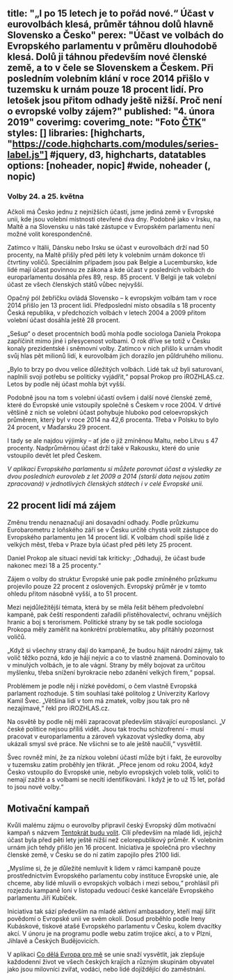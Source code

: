 title: "„I po 15 letech je to pořád nové.“ Účast v eurovolbách klesá, průměr táhnou dolů hlavně Slovensko a Česko"
perex: "Účast ve volbách do Evropského parlamentu v průměru dlouhodobě klesá. Dolů ji táhnou především nové členské země, a to v čele se Slovenskem a Českem. Při posledním volebním klání v roce 2014 přišlo v tuzemsku k urnám pouze 18 procent lidí. Pro letošek jsou přitom odhady ještě nižší. Proč není o evropské volby zájem?"
published: "4. února 2019"
coverimg: 
coverimg_note: "Foto <a href='#'>ČTK</a>"
styles: []
libraries: [highcharts, "https://code.highcharts.com/modules/series-label.js"] #jquery, d3, highcharts, datatables
options: [noheader, nopic] #wide, noheader (, nopic)
---

<right>
<h3>Volby 24. a 25. května</h3>
Ačkoli má Česko jednu z nejnižších účastí, jsme jediná země v Evropské unii, kde jsou volební místnosti otevřené dva dny. Podobně jako v Irsku, na Maltě a na Slovensku u nás také zástupce v Evropském parlamentu není možné volit korespondenčně. 
</right>

Zatímco v Itálii, Dánsku nebo Irsku se účast v eurovolbách drží nad 50 procenty, na Maltě přišly před pěti lety k volebním urnám dokonce tři čtvrtiny voličů. Speciálním případem jsou pak Belgie a Lucembursko, kde lidé mají účast povinnou ze zákona a kde účast v posledních volbách do europarlamentu dosáhla přes 89, resp. 85 procent. V Belgii je tak volební účast ze všech členských států vůbec nejvyšší.

Opačný pól žebříčku ovládá Slovensko – k evropským volbám tam v roce 2014 přišlo jen 13 procent lidí. Předposlední místo obsadila s 18 procenty Česká republika, v předchozích volbách v letech 2004 a 2009 přitom volební účast dosáhla ještě 28 procent.

<wide><div id="graf2"></div></wide>

„Sešup“ o deset procentních bodů mohla podle sociologa Daniela Prokopa zapříčinit mimo jiné i přesycenost volbami. O rok dříve se totiž v Česku konaly prezidentské i sněmovní volby. Zatímco v nich přišlo k urnám vhodit svůj hlas pět milionů lidí, k eurovolbám jich dorazilo jen půldruhého milionu.

„Bylo to brzy po dvou velice důležitých volbách. Lidé tak už byli saturovaní, naplnili svoji potřebu se politicky vyjádřit,“ popsal Prokop pro iROZHLAS.cz. Letos by podle něj účast mohla být vyšší.

Podobně jsou na tom s volební účastí ovšem i další nové členské země, které do Evropské unie vstoupily společně s Českem v roce 2004. V drtivé většině z nich se volební účast pohybuje hluboko pod celoevropských průměrem, který byl v roce 2014 na 42,6 procenta. Třeba v Polsku to bylo 24 procent, v Maďarsku 29 procent.

I tady se ale najdou výjimky – ať jde o již zmíněnou Maltu, nebo Litvu s 47 procenty. Nadprůměrnou účast drží také v Rakousku, které do unie vstoupilo devět let před Českem.

*V aplikaci Evropského parlamentu si můžete porovnat účast a výsledky ze dvou posledních eurovoleb z let 2009 a 2014 (starší data nejsou zatím zpracovaná) v jednotlivých členských státech i v celé Evropské unii.* 

<wide><section class="ep_election_results_app" data-config='{"state":{"name":"turnout","params":[{"year":2014},{"division":"CZ"},{"view":"map"}]}}'></section><script defer src="https://www.europarl.europa.eu/website/election-results/js/ep_electionresults_app.js"></script></wide>

## 22 procent lidí má zájem
Změnu trendu nenaznačují ani dosavadní odhady. Podle průzkumu Eurobarometru z loňského září se v Česku určitě chystá volit zástupce do Evropského parlamentu jen 14 procent lidí. K volbám chodí spíše lidé z velkých měst, třeba v Praze byla účast před pěti lety 25 procent.

Daniel Prokop ale situaci nevidí tak kriticky: „Odhaduji, že účast bude nakonec mezi 18 a 25 procenty.“

Zájem o volby do struktur Evropské unie pak podle zmíněného průzkumu projevilo pouze 22 procent z oslovených. Evropský průměr je v tomto ohledu přitom násobně vyšší, a to 51 procent.

Mezi nejdůležitější témata, která by se měla řešit během předvolební kampaně, pak čeští respondenti zařadili přistěhovalectví, ochranu vnějších hranic a boj s terorismem. Politické strany by se tak podle sociologa Prokopa měly zaměřit na konkrétní problematiku, aby přitáhly pozornost voličů.

„Když si všechny strany dají do kampaně, že budou hájit národní zájmy, tak volič těžko pozná, kdo je hájí nejvíc a co to vlastně znamená. Dominovalo to v minulých volbách, je to ale vágní. Strany by měly bojovat za určitou myšlenku, třeba snížení byrokracie nebo zdanění velkých firem,“ popsal.

Problémem je podle něj i nízké povědomí, o čem vlastně Evropská parlament rozhoduje. S tím souhlasí také politolog z Univerzity Karlovy Kamil Švec. „Většina lidí v tom má zmatek, volby jsou tak pro ně nezajímavé,“ řekl pro iROZHLAS.cz.

Na osvětě by podle něj měli zapracovat především stávající europoslanci. „V české politice nejsou příliš vidět. Jsou tak trochu schizofrenní - musí pracovat v europarlamentu a zároveň vykazovat výsledky doma, aby ukázali smysl své práce. Ne všichni se to ale ještě naučili,“ vysvětlil.

Švec rovněž míní, že za nízkou volební účastí může být i fakt, že eurovolby v tuzemsku zatím proběhly jen třikrát. „Přece jenom od roku 2004, když Česko vstoupilo do Evropské unie, nebylo evropských voleb tolik, voliči to nemají zažité a s volbami se necítí identifikováni. I když je to už 15 let, pořád to jsou nové volby.“

## Motivační kampaň

Kvůli malému zájmu o eurovolby připravil český Evropský dům motivační kampaň s názvem [Tentokrát budu volit](https://cesko.tentokratbuduvolit.eu/
). Cílí především na mladé lidi, jejichž účast byla před pěti lety ještě nižší než celorepublikový průměr. K volebním urnám jich tehdy přišlo jen 16 procent. Iniciativa je společná pro všechny členské země, v Česku se do ní zatím zapojilo přes 2100 lidí.

„Myslíme si, že je důležité nemluvit k lidem v rámci kampaně pouze prostřednictvím Evropského parlamentu coby instituce Evropské unie, ale chceme, aby lidé mluvili o evropských volbách i mezi sebou,“ prohlásil při rozjezdu kampaně loni v listopadu vedoucí české kanceláře Evropského parlamentu Jiří Kubíček.

Iniciativa tak sází především na mladé aktivní ambasadory, kteří mají šířit povědomí o Evropské unii ve svém okolí. Dosud proběhlo podle Ireny Kubáskové, tiskové atašé Evropského parlamentu v Česku, kolem dvacítky akcí. V únoru je na programu podle webu zatím trojice akcí, a to v Plzni, Jihlavě a Českých Budějovicích.

V aplikaci [Co dělá Evropa pro mě](https://www.what-europe-does-for-me.eu/cs/home) se unie snaží vysvětlit, jak zlepšuje každodenní život ve všech českých krajích a různým skupinám obyvatel jako jsou milovníci zvířat, vodáci, nebo lidé dojíždějící do zaměstnání.